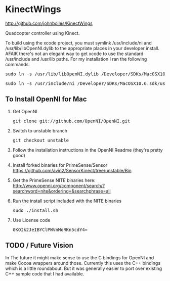 KinectWings
===========
http://github.com/johnboiles/KinectWings

Quadcopter controller using Kinect.

To build using the xcode project, you must symlink /usr/include/ni and
/usr/lib/libOpenNI.dylib to the appropriate places in your developer install.
AFAIK there's not an elegant way to get xcode to use the standard /usr/include
and /usr/lib paths. For my installation I ran the following commands:

<pre>sudo ln -s /usr/lib/libOpenNI.dylib /Developer/SDKs/MacOSX10.6.sdk/usr/lib/libOpenNI.dylib</pre>

<pre>sudo ln -s /usr/include/ni /Developer/SDKs/MacOSX10.6.sdk/usr/include/ni</pre>

To Install OpenNI for Mac
-------------------------
1.   Get OpenNI
     <pre>git clone git://github.com/OpenNI/OpenNI.git</pre>

2.   Switch to unstable branch
     <pre>git checkout unstable</pre>

3.   Follow the installation instructions in the OpenNI Readme (they're pretty good)

4.   Install forked binaries for PrimeSense/Sensor
     https://github.com/avin2/SensorKinect/tree/unstable/Bin

5.   Get the PrimeSense NITE binaries here:
     http://www.openni.org/component/search/?searchword=nite&ordering=&searchphrase=all

6.   Run the install script included with the NITE binaries
     <pre>sudo ./install.sh</pre>

7.   Use License code
     <pre>0KOIk2JeIBYClPWVnMoRKn5cdY4=</pre>

TODO / Future Vision
--------------------
In The future it might make sense to use the C bindings for OpenNI and make Cocoa wrappers
around those. Currently this uses the C++ bindings which is a little roundabout. But it
was generally easier to port over existing C++ sample code that I had available.
